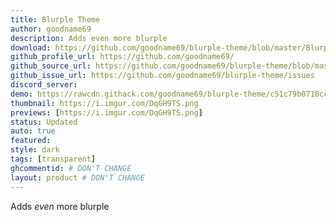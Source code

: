 ```yaml
---
title: Blurple Theme
author: goodname69
description: Adds even more blurple
download: https://github.com/goodname69/blurple-theme/blob/master/Blurpler.theme.css
github_profile_url: https://github.com/goodname69/
github_source_url: https://github.com/goodname69/blurple-theme/blob/master/Blurpler.css
github_issue_url: https://github.com/goodname69/blurple-theme/issues
discord_server:
demo: https://rawcdn.githack.com/goodname69/blurple-theme/c51c79b0718ccf281b0a8d3b5eb1e08673f9493c/Blurpler.theme.css
thumbnail: https://i.imgur.com/DqGH9TS.png
previews: [https://i.imgur.com/DqGH9TS.png]
status: Updated
auto: true
featured:
style: dark
tags: [transparent]
ghcommentid: # DON'T CHANGE
layout: product # DON'T CHANGE
---
```

Adds *even* more blurple